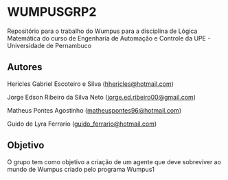 # WUMPUSGRP2

Repositório para o trabalho do Wumpus para a disciplina de Lógica Matemática do curso de Engenharia de Automação e Controle da UPE - Universidade de Pernambuco

## Autores

Hericles Gabriel Escoteiro e Silva (hhericles@hotmail.com)

Jorge Edson Ribeiro da Silva Neto (jorge.ed.ribeiro00@gmail.com)

Matheus Pontes Agostinho (matheuspontes96@hotmail.com)

Guido de Lyra Ferrario (guido_ferrario@hotmail.com)

## Objetivo

O grupo tem como objetivo a criação de um agente que deve sobreviver ao mundo de Wumpus criado pelo programa Wumpus1

